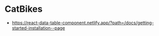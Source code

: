 # CatBikes

- https://react-data-table-component.netlify.app/?path=/docs/getting-started-installation--page